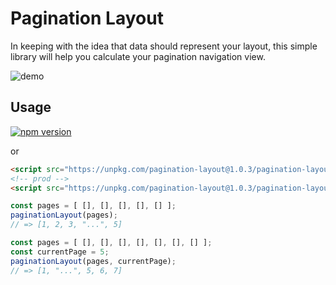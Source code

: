 # Pagination Layout

In keeping with the idea that data should represent your layout, this simple library will help you calculate your pagination navigation view.

![demo](http://cdn.kyleparisi.com.s3-website-us-east-1.amazonaws.com/2018-07-02%2014_19_22.gif)

## Usage

[![npm version](https://badge.fury.io/js/pagination-layout.svg)](https://badge.fury.io/js/pagination-layout)

or

```html
<script src="https://unpkg.com/pagination-layout@1.0.3/pagination-layout.js"></script>
<!-- prod -->
<script src="https://unpkg.com/pagination-layout@1.0.3/pagination-layout.min.js"></script>
```

```javascript
const pages = [ [], [], [], [], [] ];
paginationLayout(pages);
// => [1, 2, 3, "...", 5]

const pages = [ [], [], [], [], [], [], [] ];
const currentPage = 5;
paginationLayout(pages, currentPage);
// => [1, "...", 5, 6, 7]
```
